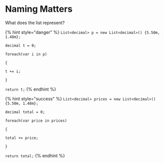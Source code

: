 # Naming Matters

What does the list represent?

{% hint style="danger" %}
`List<decimal> p = new List<decimal>() {5.50m, 1.48m};`

`decimal t = 0;`

`foreach(var i in p)`

`{`

&#x20; `t += i;`

`}`

`return t;`
{% endhint %}

{% hint style="success" %}
`List<decimal> prices = new List<decimal>() {5.50m, 1.48m};`

`decimal total = 0;`

`foreach(var price in prices)`

`{`

&#x20; `total += price;`

`}`

`return total;`
{% endhint %}

